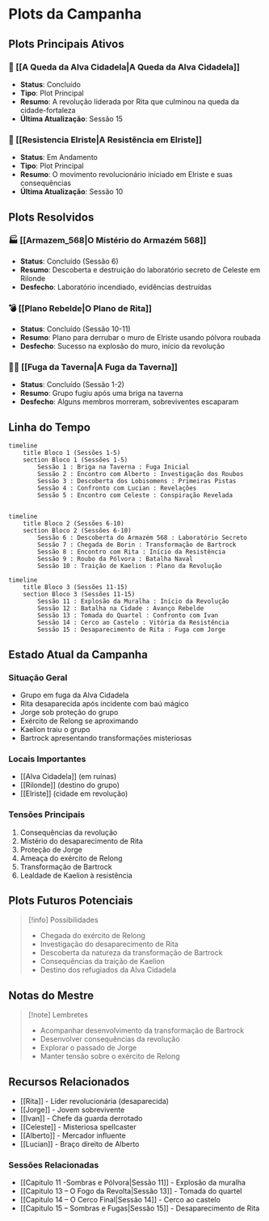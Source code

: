 # Plots da Campanha

## Plots Principais Ativos

### 🏰 [[A Queda da Alva Cidadela|A Queda da Alva Cidadela]]
- **Status**: Concluído
- **Tipo**: Plot Principal
- **Resumo**: A revolução liderada por Rita que culminou na queda da cidade-fortaleza
- **Última Atualização**: Sessão 15

### 🌇 [[Resistencia Elriste|A Resistência em Elriste]]
- **Status**: Em Andamento
- **Tipo**: Plot Principal
- **Resumo**: O movimento revolucionário iniciado em Elriste e suas consequências
- **Última Atualização**: Sessão 10


## Plots Resolvidos

### 🏭 [[Armazem_568|O Mistério do Armazém 568]]
- **Status**: Concluído (Sessão 6)
- **Resumo**: Descoberta e destruição do laboratório secreto de Celeste em Rilonde
- **Desfecho**: Laboratório incendiado, evidências destruídas

### 💣 [[Plano Rebelde|O Plano de Rita]]
- **Status**: Concluído (Sessão 10-11)
- **Resumo**: Plano para derrubar o muro de Elriste usando pólvora roubada
- **Desfecho**: Sucesso na explosão do muro, início da revolução

### 🏃‍♂️ [[Fuga da Taverna|A Fuga da Taverna]]
- **Status**: Concluído (Sessão 1-2)
- **Resumo**: Grupo fugiu após uma briga na taverna
- **Desfecho**: Alguns membros morreram, sobreviventes escaparam

## Linha do Tempo
```mermaid
timeline
    title Bloco 1 (Sessões 1-5)
    section Bloco 1 (Sessões 1-5)
        Sessão 1 : Briga na Taverna : Fuga Inicial
        Sessão 2 : Encontro com Alberto : Investigação dos Roubos
        Sessão 3 : Descoberta dos Lobisomens : Primeiras Pistas
        Sessão 4 : Confronto com Lucian : Revelações
        Sessão 5 : Encontro com Celeste : Conspiração Revelada
   
```
```mermaid
timeline
    title Bloco 2 (Sessões 6-10)
    section Bloco 2 (Sessões 6-10)
        Sessão 6 : Descoberta do Armazém 568 : Laboratório Secreto
        Sessão 7 : Chegada de Borin : Transformação de Bartrock
        Sessão 8 : Encontro com Rita : Início da Resistência
        Sessão 9 : Roubo da Pólvora : Batalha Naval
        Sessão 10 : Traição de Kaelion : Plano da Revolução
```
```mermaid
timeline
    title Bloco 3 (Sessões 11-15)
    section Bloco 3 (Sessões 11-15)
        Sessão 11 : Explosão da Muralha : Início da Revolução
        Sessão 12 : Batalha na Cidade : Avanço Rebelde
        Sessão 13 : Tomada do Quartel : Confronto com Ivan
        Sessão 14 : Cerco ao Castelo : Vitória da Resistência
        Sessão 15 : Desaparecimento de Rita : Fuga com Jorge
```

## Estado Atual da Campanha

### Situação Geral
- Grupo em fuga da Alva Cidadela
- Rita desaparecida após incidente com baú mágico
- Jorge sob proteção do grupo
- Exército de Relong se aproximando
- Kaelion traiu o grupo
- Bartrock apresentando transformações misteriosas

### Locais Importantes
- [[Alva Cidadela]] (em ruínas)
- [[Rilonde]] (destino do grupo)
- [[Elriste]] (cidade em revolução)

### Tensões Principais
1. Consequências da revolução
2. Mistério do desaparecimento de Rita
3. Proteção de Jorge
4. Ameaça do exército de Relong
5. Transformação de Bartrock
6. Lealdade de Kaelion à resistência

## Plots Futuros Potenciais
> [!info] Possibilidades
> - Chegada do exército de Relong
> - Investigação do desaparecimento de Rita
> - Descoberta da natureza da transformação de Bartrock
> - Consequências da traição de Kaelion
> - Destino dos refugiados da Alva Cidadela

## Notas do Mestre
> [!note] Lembretes
> - Acompanhar desenvolvimento da transformação de Bartrock
> - Desenvolver consequências da revolução
> - Explorar o passado de Jorge
> - Manter tensão sobre o exército de Relong

## Recursos Relacionados
- [[Rita]] - Líder revolucionária (desaparecida)
- [[Jorge]] - Jovem sobrevivente
- [[Ivan]] - Chefe da guarda derrotado
- [[Celeste]] - Misteriosa spellcaster
- [[Alberto]] - Mercador influente
- [[Lucian]] - Braço direito de Alberto

### Sessões Relacionadas
- [[Capitulo 11 -Sombras e Pólvora|Sessão 11]] - Explosão da muralha
- [[Capitulo 13 – O Fogo da Revolta|Sessão 13]] - Tomada do quartel
- [[Capitulo 14 – O Cerco Final|Sessão 14]] - Cerco ao castelo
- [[Capitulo 15 – Sombras e Fugas|Sessão 15]] - Desaparecimento de Rita 
